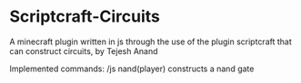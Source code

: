 # Scriptcraft-Circuits
A minecraft plugin written in js through the use of the plugin scriptcraft that can construct circuits, by Tejesh Anand

Implemented commands:
/js nand(player) 
  constructs a nand gate
